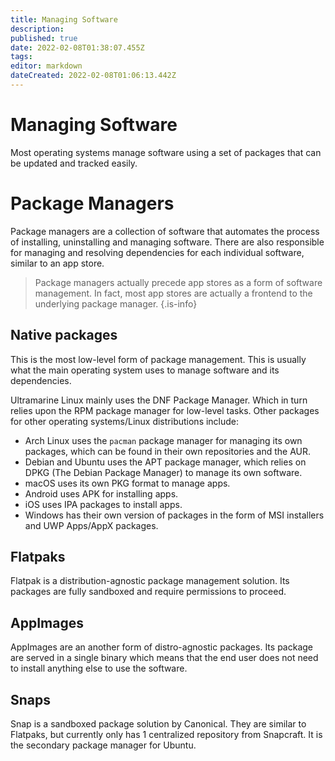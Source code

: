 ```yaml
---
title: Managing Software
description: 
published: true
date: 2022-02-08T01:38:07.455Z
tags: 
editor: markdown
dateCreated: 2022-02-08T01:06:13.442Z
---
```


# Managing Software
Most operating systems manage software using a set of packages that can be updated and tracked easily.


# Package Managers
Package managers are a collection of software that automates the process of installing, uninstalling and managing software. There are also responsible for managing and resolving dependencies for each individual software, similar to an app store.
> Package managers actually precede app stores as a form of software management. In fact, most app stores are actually a frontend to the underlying package manager.
{.is-info}

## Native packages
This is the most low-level form of package management. This is usually what the main operating system uses to manage software and its dependencies.

Ultramarine Linux mainly uses the DNF Package Manager. Which in turn relies upon the RPM package manager for low-level tasks. Other packages for other operating systems/Linux distributions include:
- Arch Linux uses the `pacman` package manager for managing its own packages, which can be found in their own repositories and the AUR.
- Debian and Ubuntu uses the APT package manager, which relies on DPKG (The Debian Package Manager) to manage its own software.
- macOS uses its own PKG format to manage apps.
- Android uses APK for installing apps.
- iOS uses IPA packages to install apps.
- Windows has their own version of packages in the form of MSI installers and UWP Apps/AppX packages.

## Flatpaks
Flatpak is a distribution-agnostic package management solution. Its packages are fully sandboxed and require permissions to proceed.

## AppImages
AppImages are an another form of distro-agnostic packages. Its package are served in a single binary which means that the end user does not need to install anything else to use the software.

## Snaps
Snap is a sandboxed package solution by Canonical. They are similar to Flatpaks, but currently only has 1 centralized repository from Snapcraft. It is the secondary package manager for Ubuntu.